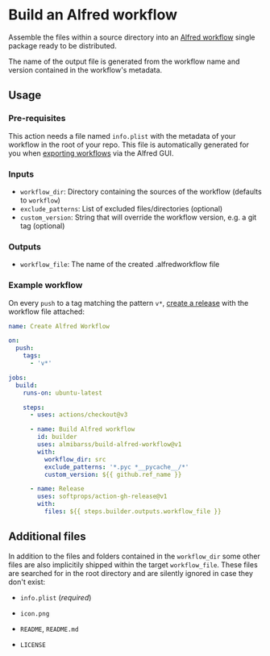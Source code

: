 # Build an Alfred workflow
Assemble the files within a source directory into an [Alfred workflow](https://www.alfredapp.com/workflows/) single package ready to be distributed.

The name of the output file is generated from the workflow name and version contained in the workflow's metadata.

## Usage

### Pre-requisites

This action needs a file named `info.plist` with the metadata of your workflow in the root of your repo. This file is automatically generated for you when [exporting workflows](https://www.alfredapp.com/help/workflows/advanced/sharing-workflows/) via the Alfred GUI.

### Inputs

* `workflow_dir`: Directory containing the sources of the workflow (defaults to `workflow`)
* `exclude_patterns`: List of excluded files/directories (optional)
* `custom_version`: String that will override the workflow version, e.g. a git tag (optional)

### Outputs

* `workflow_file`: The name of the created .alfredworkflow file

### Example workflow

On every `push` to a tag matching the pattern `v*`, [create a release](https://github.com/marketplace/actions/gh-release) with the workflow file attached:
```yaml
name: Create Alfred Workflow

on:
  push:
    tags:
      - 'v*'

jobs:
  build:
    runs-on: ubuntu-latest

    steps:
      - uses: actions/checkout@v3

      - name: Build Alfred workflow
        id: builder
        uses: almibarss/build-alfred-workflow@v1
        with:
          workflow_dir: src
          exclude_patterns: '*.pyc *__pycache__/*'
          custom_version: ${{ github.ref_name }}

      - name: Release
        uses: softprops/action-gh-release@v1
        with:
          files: ${{ steps.builder.outputs.workflow_file }}
```

## Additional files

In addition to the files and folders contained in the `workflow_dir` some other files are also implicitily shipped within the target `workflow_file`. These files are searched for in the root directory and are silently ignored in case they don't exist:

* `info.plist` (*required*)
* `icon.png`
* `README`, `README.md`

* `LICENSE`
